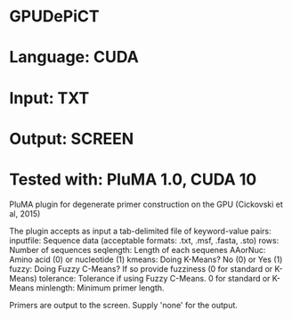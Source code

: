 # GPUDePiCT
# Language: CUDA
# Input: TXT
# Output: SCREEN
# Tested with: PluMA 1.0, CUDA 10

PluMA plugin for degenerate primer construction on the GPU (Cickovski et al, 2015)

The plugin accepts as input a tab-delimited file of keyword-value pairs:
inputfile: Sequence data (acceptable formats: .txt, .msf, .fasta, .sto)
rows: Number of sequences
seqlength: Length of each sequenes
AAorNuc: Amino acid (0) or nucleotide (1)
kmeans: Doing K-Means?  No (0) or Yes (1)
fuzzy: Doing Fuzzy C-Means?  If so provide fuzziness (0 for standard or K-Means)
tolerance: Tolerance if using Fuzzy C-Means.  0 for standard or K-Means
minlength: Minimum primer length.

Primers are output to the screen.  Supply 'none' for the output.
